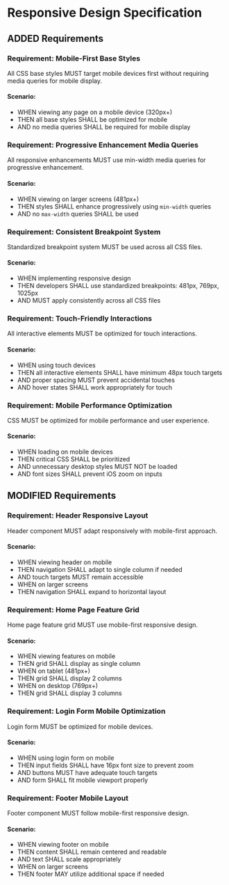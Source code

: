 # Responsive Design Specification

## ADDED Requirements

### Requirement: Mobile-First Base Styles
All CSS base styles MUST target mobile devices first without requiring media queries for mobile display.
#### Scenario:
- WHEN viewing any page on a mobile device (320px+)
- THEN all base styles SHALL be optimized for mobile
- AND no media queries SHALL be required for mobile display

### Requirement: Progressive Enhancement Media Queries
All responsive enhancements MUST use min-width media queries for progressive enhancement.
#### Scenario:
- WHEN viewing on larger screens (481px+)
- THEN styles SHALL enhance progressively using `min-width` queries
- AND no `max-width` queries SHALL be used

### Requirement: Consistent Breakpoint System
Standardized breakpoint system MUST be used across all CSS files.
#### Scenario:
- WHEN implementing responsive design
- THEN developers SHALL use standardized breakpoints: 481px, 769px, 1025px
- AND MUST apply consistently across all CSS files

### Requirement: Touch-Friendly Interactions
All interactive elements MUST be optimized for touch interactions.
#### Scenario:
- WHEN using touch devices
- THEN all interactive elements SHALL have minimum 48px touch targets
- AND proper spacing MUST prevent accidental touches
- AND hover states SHALL work appropriately for touch

### Requirement: Mobile Performance Optimization
CSS MUST be optimized for mobile performance and user experience.
#### Scenario:
- WHEN loading on mobile devices
- THEN critical CSS SHALL be prioritized
- AND unnecessary desktop styles MUST NOT be loaded
- AND font sizes SHALL prevent iOS zoom on inputs

## MODIFIED Requirements

### Requirement: Header Responsive Layout
Header component MUST adapt responsively with mobile-first approach.
#### Scenario:
- WHEN viewing header on mobile
- THEN navigation SHALL adapt to single column if needed
- AND touch targets MUST remain accessible
- WHEN on larger screens
- THEN navigation SHALL expand to horizontal layout

### Requirement: Home Page Feature Grid
Home page feature grid MUST use mobile-first responsive design.
#### Scenario:
- WHEN viewing features on mobile
- THEN grid SHALL display as single column
- WHEN on tablet (481px+)
- THEN grid SHALL display 2 columns
- WHEN on desktop (769px+)
- THEN grid SHALL display 3 columns

### Requirement: Login Form Mobile Optimization
Login form MUST be optimized for mobile devices.
#### Scenario:
- WHEN using login form on mobile
- THEN input fields SHALL have 16px font size to prevent zoom
- AND buttons MUST have adequate touch targets
- AND form SHALL fit mobile viewport properly

### Requirement: Footer Mobile Layout
Footer component MUST follow mobile-first responsive design.
#### Scenario:
- WHEN viewing footer on mobile
- THEN content SHALL remain centered and readable
- AND text SHALL scale appropriately
- WHEN on larger screens
- THEN footer MAY utilize additional space if needed